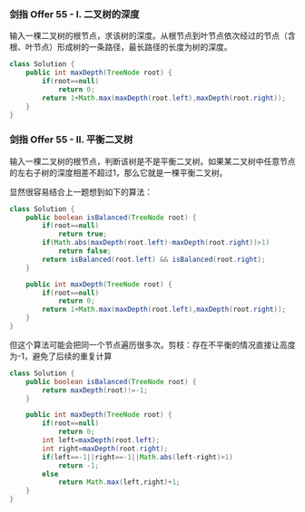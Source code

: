 ### 剑指 Offer 55 - I. 二叉树的深度

输入一棵二叉树的根节点，求该树的深度。从根节点到叶节点依次经过的节点（含根、叶节点）形成树的一条路径，最长路径的长度为树的深度。

```java
class Solution {
    public int maxDepth(TreeNode root) {
        if(root==null)
            return 0;
        return 1+Math.max(maxDepth(root.left),maxDepth(root.right));
    }
}
```

### 剑指 Offer 55 - II. 平衡二叉树

输入一棵二叉树的根节点，判断该树是不是平衡二叉树。如果某二叉树中任意节点的左右子树的深度相差不超过1，那么它就是一棵平衡二叉树。

显然很容易结合上一题想到如下的算法：
```java
class Solution {
    public boolean isBalanced(TreeNode root) {
        if(root==null)
            return true;
        if(Math.abs(maxDepth(root.left)-maxDepth(root.right))>1)
            return false;
        return isBalanced(root.left) && isBalanced(root.right);
    }

    public int maxDepth(TreeNode root) {
        if(root==null)
            return 0;
        return 1+Math.max(maxDepth(root.left),maxDepth(root.right));
    }
}
```
但这个算法可能会把同一个节点遍历很多次。剪枝：存在不平衡的情况直接让高度为-1，避免了后续的重复计算
```java
class Solution {
    public boolean isBalanced(TreeNode root) {
        return maxDepth(root)!=-1;
    }

    public int maxDepth(TreeNode root) {
        if(root==null)
            return 0;
        int left=maxDepth(root.left);
        int right=maxDepth(root.right);
        if(left==-1||right==-1||Math.abs(left-right)>1)
            return -1;
        else
            return Math.max(left,right)+1;
    }
}
```





